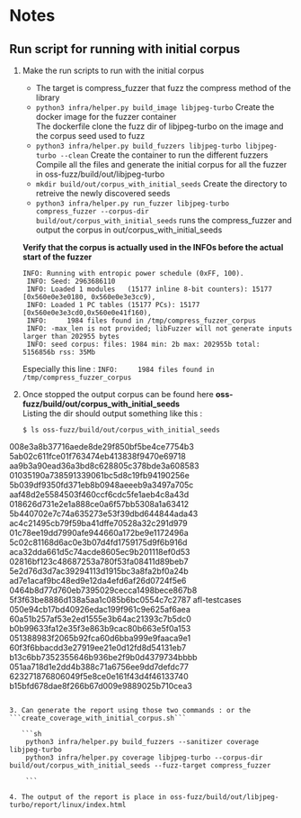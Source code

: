 # Notes

## Run script for running with initial corpus

1. Make the run scripts to run with the initial corpus
   - The target is compress_fuzzer that fuzz the compress method of the library
   - ```python3 infra/helper.py build_image libjpeg-turbo``` Create the docker image for the fuzzer container  
    The dockerfile clone the fuzz dir of libjpeg-turbo on the image and the corpus seed used to fuzz
   - ```python3 infra/helper.py build_fuzzers libjpeg-turbo libjpeg-turbo --clean``` Create the container to run the different fuzzers  
    Compile all the files and generate the initial corpus for all the fuzzer in oss-fuzz/build/out/libjpeg-turbo
   - ```mkdir build/out/corpus_with_initial_seeds``` Create the directory to retreive the newly discovered seeds
   - ```python3 infra/helper.py run_fuzzer libjpeg-turbo compress_fuzzer --corpus-dir build/out/corpus_with_initial_seeds``` runs the compress_fuzzer and output the corpus in out/corpus_with_initial_seeds

   **Verify that the corpus is actually used in the INFOs before the actual start of the fuzzer**

   ```shell
   INFO: Running with entropic power schedule (0xFF, 100).
    INFO: Seed: 2963686110
    INFO: Loaded 1 modules   (15177 inline 8-bit counters): 15177 [0x560e0e3e0180, 0x560e0e3e3cc9), 
    INFO: Loaded 1 PC tables (15177 PCs): 15177 [0x560e0e3e3cd0,0x560e0e41f160), 
    INFO:     1984 files found in /tmp/compress_fuzzer_corpus
    INFO: -max_len is not provided; libFuzzer will not generate inputs larger than 202955 bytes
    INFO: seed corpus: files: 1984 min: 2b max: 202955b total: 5156856b rss: 35Mb
    ```

    Especially this line : ```INFO:     1984 files found in /tmp/compress_fuzzer_corpus```
2. Once stopped the output corpus can be found here **oss-fuzz/build/out/corpus_with_initial_seeds**  
   Listing the dir should output something like this :  

   ```shell
   $ ls oss-fuzz/build/out/corpus_with_initial_seeds                                                                  
008e3a8b37716aede8de29f850bf5be4ce7754b3 5ab02c611fce01f763474eb413838f9470e69718 aa9b3a90ead36a3bd8c628805c378bde3a608583
01035190a738591339061bc5d8c19fb94190256e 5b039df9350fd371eb8b0948aeeeb9a3497a705c aaf48d2e5584503f460ccf6cdc5fe1aeb4c8a43d
018626d731e2e1a888ce0a6f57bb5308a1a63412 5b440702e7c74a635273e53f39dbd644844ada43 ac4c21495cb79f59ba41dffe70528a32c291d979
01c78ee19dd7990afe944660a172be9e1172496a 5c02c81168d6ac0e3b07d4fd1759175d9f6b916d aca32dda661d5c74acde8605ec9b201118ef0d53
02816bf123c48687253a780f53fa08411d89beb7 5e2d76d3d7ac39294113d1915bc3a8fa2bf0a24b ad7e1acaf9bc48ed9e12da4efd6af26d0724f5e6
0464b8d77d760eb7395029cecca1498bece867b8 5f3f63be8886d138a5aa1c085b6bc0554c7c2787 afl-testcases
050e94cb17bd40926edac199f961c9e625af6aea 60a51b257af53e2ed1555e3b64ac21393c7b5dc0 b0b99633fa12e35f3e863b9cac80b663e5f0a153
051388983f2065b92fca60d6bba999e9faaca9e1 60f3f6bbacdd3e27919ee21e0d12fd8d54131eb7 b13c6bb7352355646b936be2f9b0d4379734bbbb
051aa718d1e2dd4b388c71a6756ee9dd7defdc77 623271876806049f5e8ce0e161f43d4f46133740 b15bfd678dae8f266b67d009e9889025b710cea3
```

3. Can generate the report using those two commands : or the ```create_coverage_with_initial_corpus.sh``` 

   ```sh
    python3 infra/helper.py build_fuzzers --sanitizer coverage libjpeg-turbo
    python3 infra/helper.py coverage libjpeg-turbo --corpus-dir build/out/corpus_with_initial_seeds --fuzz-target compress_fuzzer

    ```

4. The output of the report is place in oss-fuzz/build/out/libjpeg-turbo/report/linux/index.html
